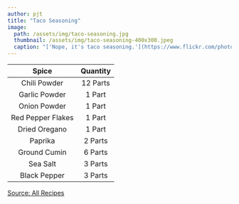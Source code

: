 ```yaml
---
author: pjt
title: "Taco Seasoning"
image:
  path: /assets/img/taco-seasoning.jpg
  thumbnail: /assets/img/taco-seasoning-400x300.jpeg
  caption: "['Nope, it's taco seasoning.'](https://www.flickr.com/photos/48987853@N00/6874939606) by [makahansen](https://www.flickr.com/photos/48987853@N00) is licensed under [CC BY-NC-ND 2.0](https://creativecommons.org/licenses/by-nc-nd/2.0/?ref=ccsearch&atype=rich)"
---
```


|           Spice           | Quantity |
|:-------------------------:|:--------:|
|        Chili Powder       | 12 Parts |
|       Garlic Powder       |  1 Part  |
|        Onion Powder       |  1 Part  |
|     Red Pepper Flakes     |  1 Part  |
|       Dried Oregano       |  1 Part  |
|          Paprika          |  2 Parts |
|        Ground Cumin       |  6 Parts |
|          Sea Salt         |  3 Parts |
|        Black Pepper       |  3 Parts |

[Source: All Recipes](https://www.allrecipes.com/recipe/46653/taco-seasoning-i/)
